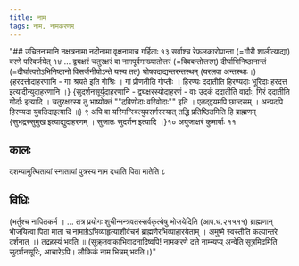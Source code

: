 ```yaml
---
title: नाम
tags: नाम, नामकरणम्
---
```


"## उचितनामानि
नक्षत्रनामा नदीनामा वृक्षनामाच गर्हिताः १३ सर्वाश्च रेफलकारोपान्ता (=गौरी शालीत्याद्या) वरणे परिवर्जयेत् १४ … 
द्व्यक्षरं चतुरक्षरं वा नामपूर्वमाख्यातोत्तरं (=क्विबन्तोत्तरम्) दीर्घाभिनिष्ठानान्तं (=दीर्घात्परोऽभिनिष्ठानो विसर्जनीयोऽन्ते यस्य तत्) घोषवदाद्यन्तरन्तस्थम् (यरलवा अन्तस्थाः।) {हरदत्तोदाहरणानि - गाः श्रयते इति गोश्रिः । गां प्रीणतीति गोप्तीः । हिरण्यः ददातीति हिरण्यदाः भूरिदाः हरदत्त इत्यादीन्युदाहरणानि ।} {सुदर्शनसूर्युदाहरणानि - द्व्यक्षरस्योदाहरणं - वाः उदकं ददातीति वार्दाः, गिरं ददातीति गीर्दाः इत्यादि । चतुरक्षरस्य तु भाष्योक्तं ""द्रविणोदाः वरिवोदाः"" इति । एतद्द्वयमपि छान्दसम् । अन्यदपि हिरण्यदा युवतिदाइत्यादि ॥} ९ अपि वा यस्मिन्स्वित्युपसर्गस्स्यात् तद्धि प्रतिष्ठितमिति हि ब्राह्मणम् {सुभद्रस्सुमुख इत्याद्युदाहरणम् । सुजातः सुदर्शन इत्यादि ।}१० अयुजाक्षरं कुमार्याः ११

## कालः
दशम्यामुत्थितायां स्नातायां पुत्रस्य नाम दधाति पिता मातेति ८

## विधिः
(भर्तुश्च नापितकर्म ।  … तत्र प्रयोगः शुचीन्मन्त्रवतस्सर्वकृत्येषु भोजयेदिति (आप.ध.२१५११)  ब्राह्मणान् भोजयित्वा पिता माता च नामाग्रेऽभिव्याहृत्याशीर्वचनं ब्राह्मणैरभिव्याहारयेताम् । अमुष्मै स्वस्तीति कल्पान्तरे दर्शनात् ।)
तद्रहस्यं भवति ॥ (सूक्र्तवाकाभिवादनादिष्वपि! नामकरणे दत्ते नाम्न्यप्य् अन्वेति सूत्रमिदमिति सुदर्शनसूरिः, आचारेऽपि। लौकिकं नाम भिन्नम् भवति।)"